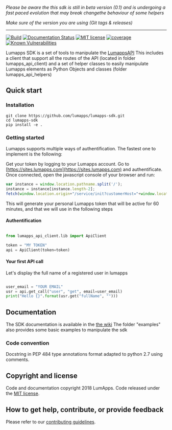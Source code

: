 
*Please be aware the this sdk is still in beta version (0.1) and is undergoing a fast paced evolution that may break changethe behaviour of some helpers*

*Make sure of the version you are using (Git tags & releases)*

----
[![Build](https://circleci.com/gh/aureldent/lumapps-sdk.svg?style=svg)](https://circleci.com/gh/aureldent/lumapps-sdk)
[![Documentation Status](https://readthedocs.org/projects/pip/badge/?version=stable)](http://pip.pypa.io/en/stable/?badge=stable)
[![MIT license](https://img.shields.io/badge/License-MIT-blue.svg)](https://lbesson.mit-license.org/)
[![coverage](https://codecov.io/gh/aureldent/lumapps-sdk/branch/master/graph/badge.svg)](https://codecov.io/gh/aureldent/lumapps-sdk)
[![Known Vulnerabilities](https://snyk.io/test/github/aureldent/lumapps-sdk/badge.svg?targetFile=requirements.txt)](https://snyk.io/test/github/aureldent/lumapps-sdk?targetFile=requirements.txt)

Lumapps SDK is a set of tools to manipulate the [LumappsAPI](http://api.lumapps.com)
This includes a client that support all the routes of the API (located in folder lumapps_api_client)
and a set of helper classes to easily manipulate Lumapps elements as Python Objects and classes (folder lumapps_api_helpers)


## Quick start

<!---2 quick start options are available:
 [Download the latest release](../../release). -->

### Installation

```
git clone https://github.com/lumapps/lumapps-sdk.git
cd lumapps-sdk
pip install -e .
```

### Getting started

Lumapps supports multiple ways of authentification.
The fastest one to implement is the following:

Get your token by logging to your Lumapps account.
Go to [https://sites.lumapps.com](https://sites.lumapps.com) and authentificate.
Once connected, open the javascript console of your browser and run:

```javascript
var instance = window.location.pathname.split('/');
instance = instance[instance.length-2];
fetch(window.location.origin+"/service/init?customerHost="+window.location.host+"&instanceSlug="+instance+"&slug=").then(data=>{return data.json()}).then(res => {console.log(res.token)})
```

This will generate your personal Lumapps token that will be active for 60 minutes, and that we will use in the following steps

#### Authentification

```python

from lumapps_api_client.lib import ApiClient

token = "MY TOKEN"
api = ApiClient(token=token)

```

#### Your first API call

Let's display the full name of a registered user in lumapps

```python

user_email = "YOUR EMAIL"
usr = api.get_call("user", "get", email=user_email)
print("Hello {}".format(usr.get("fullName", "")))

```


## Documentation

The SDK documentation is available in the [the wiki](../../wiki)
The folder "examples" also provides some basic examples to manipulate the sdk

<!-- ### Running documentation locally

You can build and compile the source documentation using Sphinx. This documents the methods of the SDK
First install the dev dependencies (reqirements_dev.txt) and run

```python

sphinx-build -b html documentation/source documentation/build

```
-->

### Code convention

Docstring in PEP 484 type annotations format adapted to python 2.7 using comments.


## Copyright and license

Code and documentation copyright 2018 LumApps. Code released under the [MIT license](LICENSE.md).


## How to get help, contribute, or provide feedback

Please refer to our [contributing guidelines](CONTRIBUTING.md).

